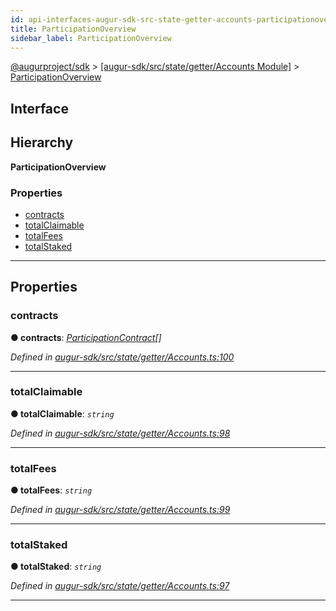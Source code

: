 ```yaml
---
id: api-interfaces-augur-sdk-src-state-getter-accounts-participationoverview
title: ParticipationOverview
sidebar_label: ParticipationOverview
---
```


[@augurproject/sdk](api-readme.md) > [[augur-sdk/src/state/getter/Accounts Module]](api-modules-augur-sdk-src-state-getter-accounts-module.md) > [ParticipationOverview](api-interfaces-augur-sdk-src-state-getter-accounts-participationoverview.md)

## Interface

## Hierarchy

**ParticipationOverview**

### Properties

* [contracts](api-interfaces-augur-sdk-src-state-getter-accounts-participationoverview.md#contracts)
* [totalClaimable](api-interfaces-augur-sdk-src-state-getter-accounts-participationoverview.md#totalclaimable)
* [totalFees](api-interfaces-augur-sdk-src-state-getter-accounts-participationoverview.md#totalfees)
* [totalStaked](api-interfaces-augur-sdk-src-state-getter-accounts-participationoverview.md#totalstaked)

---

## Properties

<a id="contracts"></a>

###  contracts

**● contracts**: *[ParticipationContract](api-interfaces-augur-sdk-src-state-getter-accounts-participationcontract.md)[]*

*Defined in [augur-sdk/src/state/getter/Accounts.ts:100](https://github.com/AugurProject/augur/blob/1e1466f1d3/packages/augur-sdk/src/state/getter/Accounts.ts#L100)*

___
<a id="totalclaimable"></a>

###  totalClaimable

**● totalClaimable**: *`string`*

*Defined in [augur-sdk/src/state/getter/Accounts.ts:98](https://github.com/AugurProject/augur/blob/1e1466f1d3/packages/augur-sdk/src/state/getter/Accounts.ts#L98)*

___
<a id="totalfees"></a>

###  totalFees

**● totalFees**: *`string`*

*Defined in [augur-sdk/src/state/getter/Accounts.ts:99](https://github.com/AugurProject/augur/blob/1e1466f1d3/packages/augur-sdk/src/state/getter/Accounts.ts#L99)*

___
<a id="totalstaked"></a>

###  totalStaked

**● totalStaked**: *`string`*

*Defined in [augur-sdk/src/state/getter/Accounts.ts:97](https://github.com/AugurProject/augur/blob/1e1466f1d3/packages/augur-sdk/src/state/getter/Accounts.ts#L97)*

___


